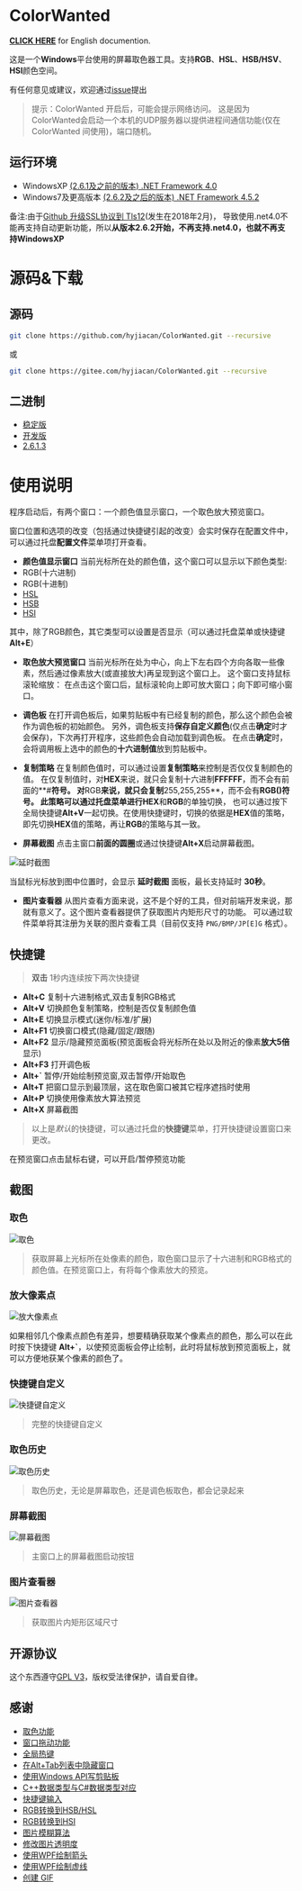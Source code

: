 # ColorWanted

**[CLICK HERE](README.md)** for English documention.

这是一个**Windows**平台使用的屏幕取色器工具。支持**RGB**、**HSL**、**HSB/HSV**、**HSI**颜色空间。

有任何意见或建议，欢迎通过[issue](https://github.com/hyjiacan/ColorWanted/issues/new)提出

> 提示：ColorWanted 开启后，可能会提示网络访问。
> 这是因为ColorWanted会启动一个本机的UDP服务器以提供进程间通信功能(仅在 ColorWanted 间使用)，端口随机。

## 运行环境 

- WindowsXP [(2.6.1及之前的版本) .NET Framework 4.0](http://www.microsoft.com/zh-cn/download/details.aspx?id=17718)    
- Windows7及更高版本 [(2.6.2及之后的版本) .NET Framework 4.5.2](https://www.microsoft.com/zh-CN/download/details.aspx?id=42642)

备注:由于[Github 升级SSL协议到 Tls12](https://blog.github.com/2018-02-23-weak-cryptographic-standards-removed/)(发生在2018年2月)，
导致使用.net4.0不能再支持自动更新功能，所以**从版本2.6.2开始，不再支持.net4.0，也就不再支持WindowsXP**

# 源码&下载

## 源码

```bash
git clone https://github.com/hyjiacan/ColorWanted.git --recursive
```
或
```bash
git clone https://gitee.com/hyjiacan/ColorWanted.git --recursive
```

## 二进制

- [稳定版](https://github.com/hyjiacan/ColorWanted/releases)
- [开发版](https://github.com/hyjiacan/ColorWanted/blob/master/ColorWanted/bin/Release/ColorWanted.exe?raw=true)
- [2.6.1.3](https://github.com/hyjiacan/ColorWanted/blob/2.6.1.3/ColorWanted/bin/Release/ColorWanted.exe?raw=true)

# 使用说明

程序启动后，有两个窗口：一个颜色值显示窗口，一个取色放大预览窗口。

窗口位置和选项的改变（包括通过快捷键引起的改变）会实时保存在配置文件中，可以通过托盘**配置文件**菜单项打开查看。

- **颜色值显示窗口**
当前光标所在处的颜色值，这个窗口可以显示以下颜色类型:
- RGB(十六进制)
- RGB(十进制)
- [HSL](https://baike.baidu.com/item/HSL)
- [HSB](https://baike.baidu.com/item/hsb)
- [HSI](https://baike.baidu.com/item/HSI)

其中，除了RGB颜色，其它类型可以设置是否显示（可以通过托盘菜单或快捷键**Alt+E**）

- **取色放大预览窗口**
当前光标所在处为中心，向上下左右四个方向各取一些像素，然后通过像素放大(或直接放大)再呈现到这个窗口上。
这个窗口支持鼠标滚轮缩放：
在点击这个窗口后，鼠标滚轮向上即可放大窗口；向下即可缩小窗口。

- **调色板**
在打开调色板后，如果剪贴板中有已经复制的颜色，那么这个颜色会被作为调色板的初始颜色。
另外，调色板支持**保存自定义颜色**(仅点击**确定**时才会保存)，下次再打开程序，这些颜色会自动加载到调色板。
在点击**确定**时，会将调用板上选中的颜色的**十六进制值**放到剪贴板中。

- **复制策略**
在复制颜色值时，可以通过设置**复制策略**来控制是否仅仅复制颜色的值。
在仅复制值时，对**HEX**来说，就只会复制十六进制**FFFFFF**，而不会有前面的**#**符号。
对**RGB**来说，就只会复制**255,255,255**，而不会有**RGB()**符号。
此策略可以通过托盘菜单进行**HEX**和**RGB**的单独切换，
也可以通过按下全局快捷键**Alt+V**一起切换。在使用快捷键时，切换的依据是**HEX**值的策略，即先切换**HEX**值的策略，再让**RGB**的策略与其一致。

- **屏幕截图**
点击主窗口**前面的圆圈**或通过快捷键**Alt+X**启动屏幕截图。

![延时截图](docs/img/delay.png)

当鼠标光标放到图中位置时，会显示 **延时截图** 面板，最长支持延时 **30秒**。

- **图片查看器**
从图片查看方面来说，这不是个好的工具，但对前端开发来说，那就有意义了。这个图片查看器提供了获取图片内矩形尺寸的功能。
可以通过软件菜单将其注册为关联的图片查看工具（目前仅支持 `PNG/BMP/JP[E]G` 格式）。

## 快捷键

> **双击** 1秒内连续按下两次快捷键

- **Alt+C** 复制十六进制格式,双击复制RGB格式
- **Alt+V** 切换颜色复制策略，控制是否仅复制颜色值
- **Alt+E** 切换显示模式(迷你/标准/扩展)
- **Alt+F1** 切换窗口模式(隐藏/固定/跟随)
- **Alt+F2** 显示/隐藏预览面板(预览面板会将光标所在处以及附近的像素**放大5倍**显示)
- **Alt+F3** 打开调色板
- **Alt+`** 暂停/开始绘制预览窗,双击暂停/开始取色
- **Alt+T** 把窗口显示到最顶层，这在取色窗口被其它程序遮挡时使用
- **Alt+P** 切换使用像素放大算法预览
- **Alt+X** 屏幕截图

> 以上是*默认*的快捷键，可以通过托盘的**快捷键**菜单，打开快捷键设置窗口来更改。

在预览窗口点击鼠标右键，可以开启/暂停预览功能

## 截图

### 取色

![取色](docs/img/1.png)

> 获取屏幕上光标所在处像素的颜色，取色窗口显示了十六进制和RGB格式的颜色值。在预览窗口上，有将每个像素放大的预览。

### 放大像素点

![放大像素点](docs/img/2.png)
> 
如果相邻几个像素点颜色有差异，想要精确获取某个像素点的颜色，那么可以在此时按下快捷键 **Alt+`**，以使预览面板会停止绘制，此时将鼠标放到预览面板上，就可以方便地获某个像素的颜色了。

### 快捷键自定义

![快捷键自定义](docs/img/hotkey.zh-CN.png)

> 完整的快捷键自定义

### 取色历史

![取色历史](docs/img/history.zh-CN.png)

> 取色历史，无论是屏幕取色，还是调色板取色，都会记录起来

### 屏幕截图

![屏幕截图](docs/img/screenshot.png)

> 主窗口上的屏幕截图启动按钮

### 图片查看器

![图片查看器](docs/img/image-viewer.gif)

> 获取图片内矩形区域尺寸

## 开源协议

这个东西遵守[GPL V3](http://www.gnu.org/licenses/gpl-3.0.html)，版权受法律保护，请自爱自律。

## 感谢

- [取色功能](http://www.haolizi.net/example/view_102.html)
- [窗口拖动功能](http://blog.csdn.net/skysky01/article/details/9902247)
- [全局热键](http://www.cnblogs.com/Randy0528/archive/2013/02/04/2892062.html)
- [在Alt+Tab列表中隐藏窗口](http://bbs.csdn.net/topics/380256152#post-390885609)
- [使用Windows API写剪贴板](http://www.cnblogs.com/wind-net/archive/2012/11/01/2749558.html)
- [C++数据类型与C#数据类型对应](http://www.cnblogs.com/chuncn/archive/2011/12/20/2294096.html)
- [快捷键输入](http://www.jb51.net/article/60257.htm)
- [RGB转换到HSB/HSL](http://blog.csdn.net/jiangxinyu/article/details/8000999)    
- [RGB转换到HSI](http://blog.csdn.net/yangleo1987/article/details/53171623)
- [图片模糊算法](https://www.cnblogs.com/yeye518/p/4161067.html)
- [修改图片透明度](https://zhidao.baidu.com/question/72707659.html)
- [使用WPF绘制箭头](https://github.com/yiyan127/WPFArrows)
- [使用WPF绘制虚线](https://blog.csdn.net/openzpc/article/details/48468031)
- [创建 GIF](https://github.com/mrousavy/AnimatedGif)